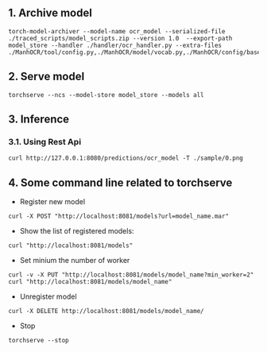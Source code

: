 ## 1. Archive model
```
torch-model-archiver --model-name ocr_model --serialized-file ./traced_scripts/model_scripts.zip --version 1.0  --export-path model_store --handler ./handler/ocr_handler.py --extra-files ./ManhOCR/tool/config.py,./ManhOCR/model/vocab.py,./ManhOCR/config/base.yml,./traced_scripts/model_scripts/cnn_model.pt,./traced_scripts/model_scripts/decoder_model.pt,./traced_scripts/model_scripts/encoder_model.pt
```

## 2. Serve model
```
torchserve --ncs --model-store model_store --models all
```
## 3. Inference 
### 3.1. Using Rest Api
```
curl http://127.0.0.1:8080/predictions/ocr_model -T ./sample/0.png
```


## 4. Some command line related to torchserve
- Register new model
```
curl -X POST "http://localhost:8081/models?url=model_name.mar"
```
- Show the list of registered models:
```
curl "http://localhost:8081/models"
```
- Set minium the number of worker
```
curl -v -X PUT "http://localhost:8081/models/model_name?min_worker=2"
curl "http://localhost:8081/models/model_name"
```
- Unregister model
```
curl -X DELETE http://localhost:8081/models/model_name/
```
- Stop
```
torchserve --stop
```